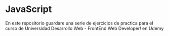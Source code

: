 # JavaScript
En este repositorio guardare una serie de ejercicios de practica para 
el curso de Universidad Desarrollo Web - FrontEnd Web Developer! en Udemy

